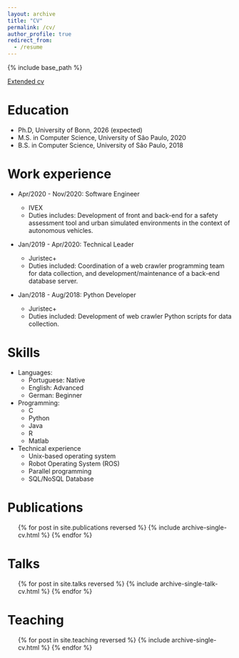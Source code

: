 ```yaml
---
layout: archive
title: "CV"
permalink: /cv/
author_profile: true
redirect_from:
  - /resume
---
```


{% include base_path %}

[Extended cv](ihttps://github.com/nuneslu/nuneslu.github.io/blob/master/files/curriculum-vitae.pdf)

Education
======
* Ph.D, University of Bonn, 2026 (expected)
* M.S. in Computer Science, University of São Paulo, 2020
* B.S. in Computer Science, University of São Paulo, 2018

Work experience
======
* Apr/2020 - Nov/2020: Software Engineer
  * IVEX
  * Duties includes: Development of front and back-end for a safety assessment tool and urban simulated environments in the context of autonomous vehicles.

* Jan/2019 - Apr/2020: Technical Leader
  * Juristec+
  * Duties included: Coordination of a web crawler programming team for data collection, and development/maintenance of a back-end database server.

* Jan/2018 - Aug/2018: Python Developer
  * Juristec+
  * Duties included: Development of web crawler Python scripts for data collection.
  
Skills
======
* Languages:
  * Portuguese: Native
  * English: Advanced
  * German: Beginner
* Programming:
  * C
  * Python
  * Java
  * R
  * Matlab
* Technical experience
  * Unix-based operating system
  * Robot Operating System (ROS)
  * Parallel programming
  * SQL/NoSQL Database

Publications
======
  <ul>{% for post in site.publications reversed %}
    {% include archive-single-cv.html %}
  {% endfor %}</ul>
  
Talks
======
  <ul>{% for post in site.talks reversed %}
    {% include archive-single-talk-cv.html  %}
  {% endfor %}</ul>
  
Teaching
======
  <ul>{% for post in site.teaching reversed %}
    {% include archive-single-cv.html %}
  {% endfor %}</ul>
